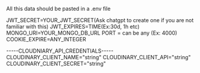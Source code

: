 
All this data should be pasted in a .env file 


JWT_SECRET=YOUR_JWT_SECRET(Ask chatgpt to create one if you are not familiar with this)
JWT_EXPIRES=TIME(Ex:30d, 1h etc)
MONGO_URI=YOUR_MONGO_DB_URL
PORT = can be any (Ex: 4000)
COOKIE_EXPIRE=ANY_INTEGER    

-----CLOUDNIARY_API_CREDENTIALS-----
CLOUDINARY_CLIENT_NAME="string"
CLOUDINARY_CLIENT_API="string"
CLOUDINARY_CLIENT_SECRET="string"
